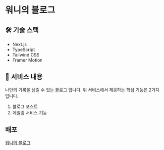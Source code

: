 # 워니의 블로그

## 🛠 기술 스택

- Next.js
- TypeScript
- Tailwind CSS
- Framer Motion

## 🔖 서비스 내용

나만의 기록을 남길 수 있는 블로그 입니다.
위 서비스에서 제공하는 핵심 기능은 2가지입니다.

1. 블로그 포스트
2. 메일링 서비스 기능

## 배포

[워니의 블로그](https://wonny-blog.vercel.app/)
